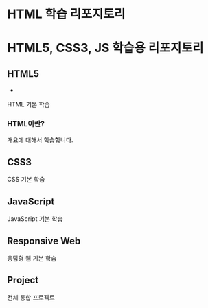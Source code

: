 # HTML 학습 리포지토리

HTML5, CSS3, JS 학습용 리포지토리
=

## HTML5
-
HTML 기본 학습

### HTML이란?
개요에 대해서 학습합니다.

## CSS3
CSS 기본 학습

## JavaScript
JavaScript 기본 학습

## Responsive Web
응답형 웹 기본 학습

## Project
전체 통합 프로젝트
